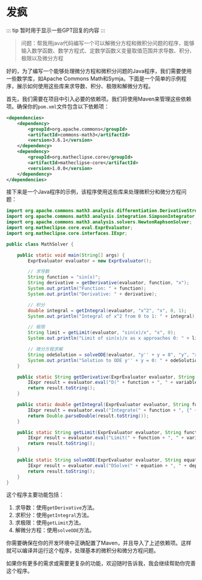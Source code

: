 # 发疯

::: tip
暂时用于显示一些GPT回复的内容
:::

> 问题：帮我用java代码编写一个可以解微分方程和微积分问题的程序，能够输入数学函数、数学方程式、定数学函数义变量取值范围并求导数、积分、极限以及微分方程

好的，为了编写一个能够处理微分方程和微积分问题的Java程序，我们需要使用一些数学库，如Apache Commons Math和Symja。下面是一个简单的示例程序，展示如何使用这些库来求导数、积分、极限和解微分方程。

首先，我们需要在项目中引入必要的依赖项。我们将使用Maven来管理这些依赖项。确保你的`pom.xml`文件包含以下依赖项：

```xml
<dependencies>
    <dependency>
        <groupId>org.apache.commons</groupId>
        <artifactId>commons-math3</artifactId>
        <version>3.6.1</version>
    </dependency>
    <dependency>
        <groupId>org.matheclipse.core</groupId>
        <artifactId>matheclipse-core</artifactId>
        <version>1.0.0</version>
    </dependency>
</dependencies>
```

接下来是一个Java程序的示例，该程序使用这些库来处理微积分和微分方程问题：

```java
import org.apache.commons.math3.analysis.differentiation.DerivativeStructure;
import org.apache.commons.math3.analysis.integration.SimpsonIntegrator;
import org.apache.commons.math3.analysis.solvers.NewtonRaphsonSolver;
import org.matheclipse.core.eval.ExprEvaluator;
import org.matheclipse.core.interfaces.IExpr;

public class MathSolver {

    public static void main(String[] args) {
        ExprEvaluator evaluator = new ExprEvaluator();

        // 求导数
        String function = "sin(x)";
        String derivative = getDerivative(evaluator, function, "x");
        System.out.println("Function: " + function);
        System.out.println("Derivative: " + derivative);

        // 积分
        double integral = getIntegral(evaluator, "x^2", "x", 0, 1);
        System.out.println("Integral of x^2 from 0 to 1: " + integral);

        // 极限
        String limit = getLimit(evaluator, "sin(x)/x", "x", 0);
        System.out.println("Limit of sin(x)/x as x approaches 0: " + limit);

        // 微分方程求解
        String odeSolution = solveODE(evaluator, "y'' + y = 0", "y", "x");
        System.out.println("Solution to ODE y'' + y = 0: " + odeSolution);
    }

    public static String getDerivative(ExprEvaluator evaluator, String function, String variable) {
        IExpr result = evaluator.eval("D(" + function + ", " + variable + ")");
        return result.toString();
    }

    public static double getIntegral(ExprEvaluator evaluator, String function, String variable, double lowerBound, double upperBound) {
        IExpr result = evaluator.eval("Integrate(" + function + ", {" + variable + ", " + lowerBound + ", " + upperBound + "})");
        return Double.parseDouble(result.toString());
    }

    public static String getLimit(ExprEvaluator evaluator, String function, String variable, double point) {
        IExpr result = evaluator.eval("Limit(" + function + ", " + variable + " -> " + point + ")");
        return result.toString();
    }

    public static String solveODE(ExprEvaluator evaluator, String equation, String dependentVar, String independentVar) {
        IExpr result = evaluator.eval("DSolve(" + equation + ", " + dependentVar + ", " + independentVar + ")");
        return result.toString();
    }
}
```

这个程序主要功能包括：

1. 求导数：使用`getDerivative`方法。
2. 求积分：使用`getIntegral`方法。
3. 求极限：使用`getLimit`方法。
4. 解微分方程：使用`solveODE`方法。

你需要确保在你的开发环境中正确配置了Maven，并且导入了上述依赖项。这样就可以编译并运行这个程序，处理基本的微积分和微分方程问题。

如果你有更多的需求或需要更复杂的功能，欢迎随时告诉我，我会继续帮助你完善这个程序。
